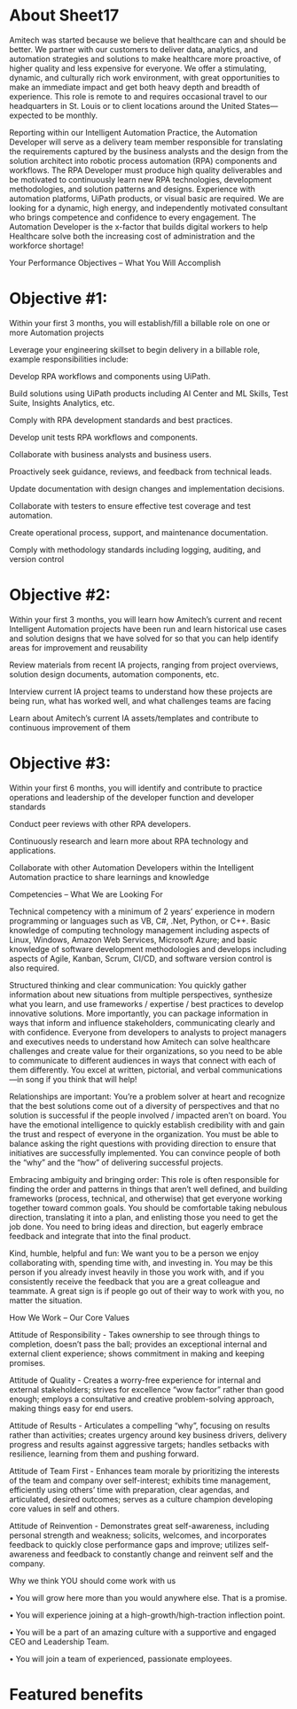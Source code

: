 # About Sheet17<a id="sec-3" name="sec-3"></a>


Amitech was started because we believe that healthcare can and should be better. We partner with our customers to deliver data, analytics, and automation strategies and solutions to make healthcare more proactive, of higher quality and less expensive for everyone. We offer a stimulating, dynamic, and culturally rich work environment, with great opportunities to make an immediate impact and get both heavy depth and breadth of experience. This role is remote to and requires occasional travel to our headquarters in St. Louis or to client locations around the United States—expected to be monthly.


Reporting within our Intelligent Automation Practice, the Automation Developer will serve as a delivery team member responsible for translating the requirements captured by the business analysts and the design from the solution architect into robotic process automation (RPA) components and workflows. The RPA Developer must produce high quality deliverables and be motivated to continuously learn new RPA technologies, development methodologies, and solution patterns and designs. Experience with automation platforms, UiPath products, or visual basic are required. We are looking for a dynamic, high energy, and independently motivated consultant who brings competence and confidence to every engagement. The Automation Developer is the x-factor that builds digital workers to help Healthcare solve both the increasing cost of administration and the workforce shortage!

Your Performance Objectives – What You Will Accomplish

# Objective #1:

Within your first 3 months, you will establish/fill a billable role on one or more Automation projects

Leverage your engineering skillset to begin delivery in a billable role, example responsibilities include:

Develop RPA workflows and components using UiPath.

Build solutions using UiPath products including AI Center and ML Skills, Test Suite, Insights Analytics, etc.

Comply with RPA development standards and best practices.

Develop unit tests RPA workflows and components.

Collaborate with business analysts and business users.

Proactively seek guidance, reviews, and feedback from technical leads.

Update documentation with design changes and implementation decisions.

Collaborate with testers to ensure effective test coverage and test automation.

Create operational process, support, and maintenance documentation.

Comply with methodology standards including logging, auditing, and version control


# Objective #2:
Within your first 3 months, you will learn how Amitech’s current and recent Intelligent Automation projects have been run and learn historical use 
cases and solution designs that we have solved for so that you can help identify areas for improvement and reusability

Review materials from recent IA projects, ranging from project overviews, solution design documents, automation components, etc.

Interview current IA project teams to understand how these projects are being run, what has worked well, and what challenges teams are facing

Learn about Amitech’s current IA assets/templates and contribute to continuous improvement of them


# Objective #3:

Within your first 6 months, you will identify and contribute to practice operations and leadership of the developer function and developer standards

Conduct peer reviews with other RPA developers.

Continuously research and learn more about RPA technology and applications.

Collaborate with other Automation Developers within the Intelligent Automation practice to share learnings and knowledge


Competencies – What We are Looking For

Technical competency with a minimum of 2 years’ experience in modern programming or languages such as VB, C#, .Net, Python, or C++. Basic knowledge of computing technology management including aspects of Linux, Windows, Amazon Web Services, Microsoft Azure; and basic knowledge of software development methodologies and develops including aspects of Agile, Kanban, Scrum, CI/CD, and software version control is also required.


Structured thinking and clear communication: You quickly gather information about new situations from multiple perspectives, synthesize what you learn, and use frameworks / expertise / best practices to develop innovative solutions. More importantly, you can package information in ways that inform and influence stakeholders, communicating clearly and with confidence. Everyone from developers to analysts to project managers and executives needs to understand how Amitech can solve healthcare challenges and create value for their organizations, so you need to be able to communicate to different audiences in ways that connect with each of them differently. You excel at written, pictorial, and verbal communications—in song if you think that will help!


Relationships are important: You’re a problem solver at heart and recognize that the best solutions come out of a diversity of perspectives and that no solution is successful if the people involved / impacted aren’t on board. You have the emotional intelligence to quickly establish credibility with and gain the trust and respect of everyone in the organization. You must be able to balance asking the right questions with providing direction to ensure that initiatives are successfully implemented. You can convince people of both the “why” and the “how” of delivering successful projects.



Embracing ambiguity and bringing order: This role is often responsible for finding the order and patterns in things that aren’t well defined, and building frameworks (process, technical, and otherwise) that get everyone working together toward common goals. You should be comfortable taking nebulous direction, translating it into a plan, and enlisting those you need to get the job done. You need to bring ideas and direction, but eagerly embrace feedback and integrate that into the final product.


Kind, humble, helpful and fun: We want you to be a person we enjoy collaborating with, spending time with, and investing in. You may be this person if you already invest heavily in those you work with, and if you consistently receive the feedback that you are a great colleague and teammate. A great sign is if people go out of their way to work with you, no matter the situation.


How We Work – Our Core Values


Attitude of Responsibility - Takes ownership to see through things to completion, doesn’t pass the ball; provides an exceptional internal and external client experience; shows commitment in making and keeping promises.


Attitude of Quality - Creates a worry-free experience for internal and external stakeholders; strives for excellence “wow factor” rather than good enough; employs a consultative and creative problem-solving approach, making things easy for end users.


Attitude of Results - Articulates a compelling “why”, focusing on results rather than activities; creates urgency around key business drivers, delivery progress and results against aggressive targets; handles setbacks with resilience, learning from them and pushing forward.


Attitude of Team First - Enhances team morale by prioritizing the interests of the team and company over self-interest; exhibits time management, efficiently using others’ time with preparation, clear agendas, and articulated, desired outcomes; serves as a culture champion developing core values in self and others.



Attitude of Reinvention - Demonstrates great self-awareness, including personal strength and weakness; solicits, welcomes, and incorporates feedback to quickly close performance gaps and improve; utilizes self-awareness and feedback to constantly change and reinvent self and the company.


Why we think YOU should come work with us


• You will grow here more than you would anywhere else. That is a promise.

• You will experience joining at a high-growth/high-traction inflection point.

• You will be a part of an amazing culture with a supportive and engaged CEO and Leadership Team.

• You will join a team of experienced, passionate employees.


# Featured benefits

